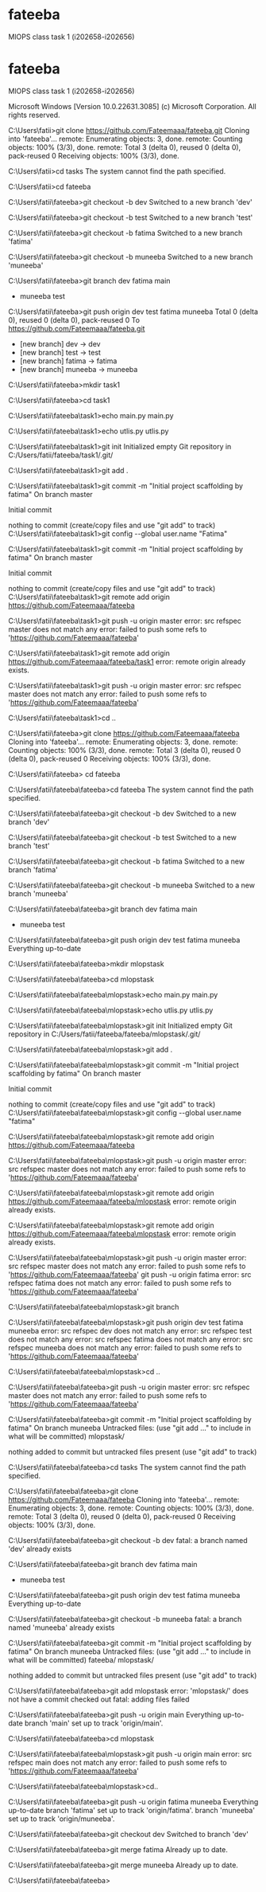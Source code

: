 # fateeba
MlOPS class task 1 (i202658-i202656)

# fateeba
MlOPS class task 1 (i202658-i202656)

Microsoft Windows [Version 10.0.22631.3085]
(c) Microsoft Corporation. All rights reserved.

C:\Users\fatii>git clone https://github.com/Fateemaaa/fateeba.git
Cloning into 'fateeba'...
remote: Enumerating objects: 3, done.
remote: Counting objects: 100% (3/3), done.
remote: Total 3 (delta 0), reused 0 (delta 0), pack-reused 0
Receiving objects: 100% (3/3), done.

C:\Users\fatii>cd tasks
The system cannot find the path specified.

C:\Users\fatii>cd fateeba

C:\Users\fatii\fateeba>git checkout -b dev
Switched to a new branch 'dev'

C:\Users\fatii\fateeba>git checkout -b test
Switched to a new branch 'test'

C:\Users\fatii\fateeba>git checkout -b fatima
Switched to a new branch 'fatima'

C:\Users\fatii\fateeba>git checkout -b muneeba
Switched to a new branch 'muneeba'

C:\Users\fatii\fateeba>git branch
  dev
  fatima
  main
* muneeba
  test

C:\Users\fatii\fateeba>git push origin dev test fatima muneeba
Total 0 (delta 0), reused 0 (delta 0), pack-reused 0
To https://github.com/Fateemaaa/fateeba.git
 * [new branch]      dev -> dev
 * [new branch]      test -> test
 * [new branch]      fatima -> fatima
 * [new branch]      muneeba -> muneeba

C:\Users\fatii\fateeba>mkdir task1

C:\Users\fatii\fateeba>cd task1

C:\Users\fatii\fateeba\task1>echo main.py
main.py

C:\Users\fatii\fateeba\task1>echo utlis.py
utlis.py

C:\Users\fatii\fateeba\task1>git init
Initialized empty Git repository in C:/Users/fatii/fateeba/task1/.git/

C:\Users\fatii\fateeba\task1>git add .

C:\Users\fatii\fateeba\task1>git commit -m "Initial project scaffolding by fatima"
On branch master

Initial commit

nothing to commit (create/copy files and use "git add" to track)
C:\Users\fatii\fateeba\task1>git config --global user.name "Fatima"

C:\Users\fatii\fateeba\task1>git commit -m "Initial project scaffolding by fatima"
On branch master

Initial commit

nothing to commit (create/copy files and use "git add" to track)
C:\Users\fatii\fateeba\task1>git remote add origin https://github.com/Fateemaaa/fateeba

C:\Users\fatii\fateeba\task1>git push -u origin master
error: src refspec master does not match any
error: failed to push some refs to 'https://github.com/Fateemaaa/fateeba'

C:\Users\fatii\fateeba\task1>git remote add origin https://github.com/Fateemaaa/fateeba/task1
error: remote origin already exists.

C:\Users\fatii\fateeba\task1>git push -u origin master
error: src refspec master does not match any
error: failed to push some refs to 'https://github.com/Fateemaaa/fateeba'

C:\Users\fatii\fateeba\task1>cd ..

C:\Users\fatii\fateeba>git clone https://github.com/Fateemaaa/fateeba
Cloning into 'fateeba'...
remote: Enumerating objects: 3, done.
remote: Counting objects: 100% (3/3), done.
remote: Total 3 (delta 0), reused 0 (delta 0), pack-reused 0
Receiving objects: 100% (3/3), done.

C:\Users\fatii\fateeba> cd fateeba

C:\Users\fatii\fateeba\fateeba>cd fateeba
The system cannot find the path specified.

C:\Users\fatii\fateeba\fateeba>git checkout -b dev
Switched to a new branch 'dev'

C:\Users\fatii\fateeba\fateeba>git checkout -b test
Switched to a new branch 'test'

C:\Users\fatii\fateeba\fateeba>git checkout -b fatima
Switched to a new branch 'fatima'

C:\Users\fatii\fateeba\fateeba>git checkout -b muneeba
Switched to a new branch 'muneeba'

C:\Users\fatii\fateeba\fateeba>git branch
  dev
  fatima
  main
* muneeba
  test

C:\Users\fatii\fateeba\fateeba>git push origin dev test fatima muneeba
Everything up-to-date

C:\Users\fatii\fateeba\fateeba>mkdir mlopstask

C:\Users\fatii\fateeba\fateeba>cd mlopstask

C:\Users\fatii\fateeba\fateeba\mlopstask>echo main.py
main.py

C:\Users\fatii\fateeba\fateeba\mlopstask>echo utlis.py
utlis.py

C:\Users\fatii\fateeba\fateeba\mlopstask>git init
Initialized empty Git repository in C:/Users/fatii/fateeba/fateeba/mlopstask/.git/

C:\Users\fatii\fateeba\fateeba\mlopstask>git add .

C:\Users\fatii\fateeba\fateeba\mlopstask>git commit -m "Initial
project scaffolding by fatima"
On branch master

Initial commit

nothing to commit (create/copy files and use "git add" to track)
C:\Users\fatii\fateeba\fateeba\mlopstask>git config --global user.name "fatima"

C:\Users\fatii\fateeba\fateeba\mlopstask>git remote add origin https://github.com/Fateemaaa/fateeba

C:\Users\fatii\fateeba\fateeba\mlopstask>git push -u origin master
error: src refspec master does not match any
error: failed to push some refs to 'https://github.com/Fateemaaa/fateeba'

C:\Users\fatii\fateeba\fateeba\mlopstask>git remote add origin https://github.com/Fateemaaa/fateeba/mlopstask
error: remote origin already exists.

C:\Users\fatii\fateeba\fateeba\mlopstask>git remote add origin https://github.com/Fateemaaa/fateeba\mlopstask
error: remote origin already exists.

C:\Users\fatii\fateeba\fateeba\mlopstask>git push -u origin master
error: src refspec master does not match any
error: failed to push some refs to 'https://github.com/Fateemaaa/fateeba'
                                         git push -u origin fatima
error: src refspec fatima does not match any
error: failed to push some refs to 'https://github.com/Fateemaaa/fateeba'

C:\Users\fatii\fateeba\fateeba\mlopstask>git branch

C:\Users\fatii\fateeba\fateeba\mlopstask>git push origin dev test fatima muneeba
error: src refspec dev does not match any
error: src refspec test does not match any
error: src refspec fatima does not match any
error: src refspec muneeba does not match any
error: failed to push some refs to 'https://github.com/Fateemaaa/fateeba'

C:\Users\fatii\fateeba\fateeba\mlopstask>cd ..

C:\Users\fatii\fateeba\fateeba>git push -u origin master
error: src refspec master does not match any
error: failed to push some refs to 'https://github.com/Fateemaaa/fateeba'

C:\Users\fatii\fateeba\fateeba>git commit -m "Initial project scaffolding by fatima"
On branch muneeba
Untracked files:
  (use "git add <file>..." to include in what will be committed)
        mlopstask/

nothing added to commit but untracked files present (use "git add" to track)

C:\Users\fatii\fateeba\fateeba>cd tasks
The system cannot find the path specified.

C:\Users\fatii\fateeba\fateeba>git clone https://github.com/Fateemaaa/fateeba
Cloning into 'fateeba'...
remote: Enumerating objects: 3, done.
remote: Counting objects: 100% (3/3), done.
remote: Total 3 (delta 0), reused 0 (delta 0), pack-reused 0
Receiving objects: 100% (3/3), done.

C:\Users\fatii\fateeba\fateeba>git checkout -b dev
fatal: a branch named 'dev' already exists

C:\Users\fatii\fateeba\fateeba>git branch
  dev
  fatima
  main
* muneeba
  test

C:\Users\fatii\fateeba\fateeba>git push origin dev test fatima muneeba
Everything up-to-date

C:\Users\fatii\fateeba\fateeba>git checkout -b muneeba
fatal: a branch named 'muneeba' already exists

C:\Users\fatii\fateeba\fateeba>git commit -m "Initial project scaffolding by fatima"
On branch muneeba
Untracked files:
  (use "git add <file>..." to include in what will be committed)
        fateeba/
        mlopstask/

nothing added to commit but untracked files present (use "git add" to track)

C:\Users\fatii\fateeba\fateeba>git add mlopstask
error: 'mlopstask/' does not have a commit checked out
fatal: adding files failed

C:\Users\fatii\fateeba\fateeba>git push -u origin main
Everything up-to-date
branch 'main' set up to track 'origin/main'.

C:\Users\fatii\fateeba\fateeba>cd mlopstask

C:\Users\fatii\fateeba\fateeba\mlopstask>git push -u origin main
error: src refspec main does not match any
error: failed to push some refs to 'https://github.com/Fateemaaa/fateeba'

C:\Users\fatii\fateeba\fateeba\mlopstask>cd..

C:\Users\fatii\fateeba\fateeba>git push -u origin fatima muneeba
Everything up-to-date
branch 'fatima' set up to track 'origin/fatima'.
branch 'muneeba' set up to track 'origin/muneeba'.

C:\Users\fatii\fateeba\fateeba>git checkout dev
Switched to branch 'dev'

C:\Users\fatii\fateeba\fateeba>git merge fatima
Already up to date.

C:\Users\fatii\fateeba\fateeba>git merge muneeba
Already up to date.

C:\Users\fatii\fateeba\fateeba>

